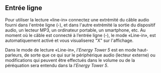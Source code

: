 ## Entrée ligne 

Pour utiliser la lecture «line-in» connectez une extrémité du câble audio fourni dans l'entrée ligne (-), et dans l'autre extrémité la sortie du dispositif audio, un lecteur MP3, un ordinateur portable, un smartphone, etc. Au moment où le câble est connecté à l’entrée ligne (-), le mode «Line-in», est automatiquement activé et vous visualiserez "X" sur l'affichage. 

Dans le mode de lecture «Line-in»,  *l’Energy Tower 5* est en mode haut-parleurs, de sorte que ce qui sur le périphérique audio (lecteur externe) ou modifications qui peuvent être effectués dans le volume ou de la péréquation sera entendu dans la *l’Energy Tower 5*.
